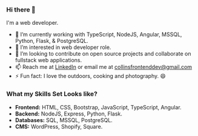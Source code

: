 ### Hi there 👋

I'm a web developer.

- 🔭 I’m currently working with TypeScript, NodeJS, Angular, MSSQL, Python, Flask, & PostgreSQL.
- 🌱 I’m interested in web developer role.
- 👯 I’m looking to contribute on open source projects and collaborate on fullstack web applications.
- 📫 Reach me at [LinkedIn](https://www.linkedin.com/in/collins-mutai/) or email me at [collinsfrontenddev@gmail.com](mailto:collinsfrontenddev@gmail.com)
- ⚡ Fun fact: I love the outdoors, cooking and photography. 😄

### What my Skills Set Looks like?
- **Frontend:** HTML, CSS, Bootstrap, JavaScript, TypeScript, Angular.
- **Backend:** NodeJS, Express, Python, Flask.
- **Databases:** SQL, MSSQL, PostgreSQL.
- **CMS:** WordPress, Shopify, Square.


